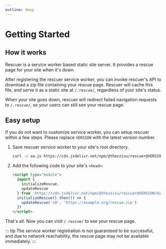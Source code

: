 ```yaml
---
outline: deep
---
```


# Getting Started

## How it works

Rescuer is a service worker based static site server. It provides a rescue page for your site when it's down.

After registering the rescuer service worker, you can invoke rescuer's API to download a zip file containing your rescue page.
Rescuer will cache this file, and serve it as a static site at `/.rescue/`, regardless of your site's status.

When your site goes down, rescuer will redirect failed navigation requests to `/.rescue/`, so your users can still see your rescue page.

## Easy setup

If you do not want to customize service worker, you can setup rescuer within a few steps.
Please replace `VERSION` with the latest version number.

1. Save rescuer service worker to your site's root directory.

   ```bash
   curl -o sw.js https://cdn.jsdelivr.net/npm/@thezzisu/rescuer@VERSION/dist/sw.min.js
   ```

2. Add the following code to your site's `<head>`:

   ```html
   <script type="module">
     import {
       initializeRescue,
       updateRescue
     } from 'https://cdn.jsdelivr.net/npm/@thezzisu/rescuer@VERSION/dist/window.min.js'
     initializeRescue().then(() => {
       updateRescue('v0', 'https://example.org/rescue.zip')
     })
   </script>
   ```

That's all. Now you can visit `/.rescue/` to see your rescue page.

::: tip
The service worker registration is not guaranteed to be successful,
and due to network reachability, the rescue page may not be available immediately.
:::
